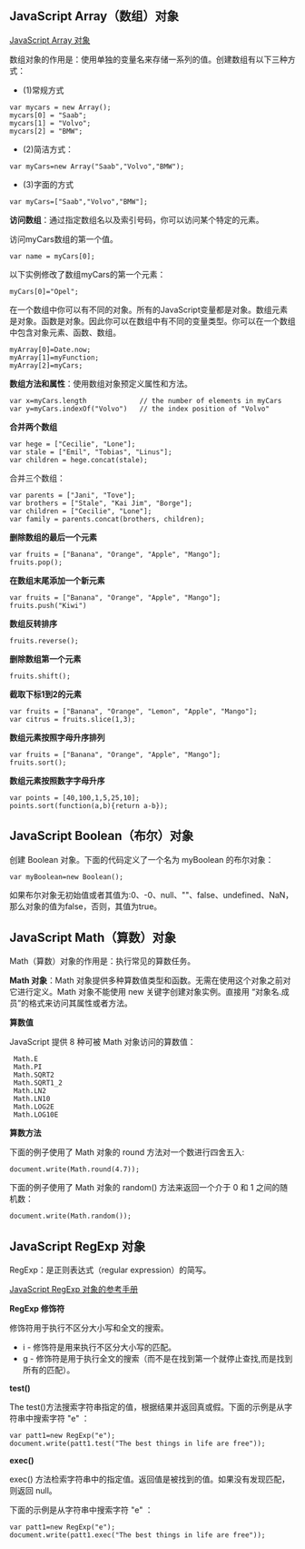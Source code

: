 ## JavaScript Array（数组）对象

[JavaScript Array 对象](https://www.w3cschool.cn/jsref/jsref-obj-array.html)

数组对象的作用是：使用单独的变量名来存储一系列的值。创建数组有以下三种方式：

* (1)常规方式

```
var mycars = new Array();
mycars[0] = "Saab";
mycars[1] = "Volvo";
mycars[2] = "BMW";
```

* (2)简洁方式：

```
var myCars=new Array("Saab","Volvo","BMW");
```

* (3)字面的方式

```
var myCars=["Saab","Volvo","BMW"];
```

**访问数组**：通过指定数组名以及索引号码，你可以访问某个特定的元素。

访问myCars数组的第一个值。

```
var name = myCars[0];
```

以下实例修改了数组myCars的第一个元素：

```
myCars[0]="Opel";
```

在一个数组中你可以有不同的对象。所有的JavaScript变量都是对象。数组元素是对象。函数是对象。因此你可以在数组中有不同的变量类型。你可以在一个数组中包含对象元素、函数、数组。

```
myArray[0]=Date.now;
myArray[1]=myFunction;
myArray[2]=myCars; 
```

**数组方法和属性**：使用数组对象预定义属性和方法。

```
var x=myCars.length             // the number of elements in myCars
var y=myCars.indexOf("Volvo")   // the index position of "Volvo"
```

**合并两个数组**

```
var hege = ["Cecilie", "Lone"];
var stale = ["Emil", "Tobias", "Linus"];
var children = hege.concat(stale);
```

合并三个数组：

```
var parents = ["Jani", "Tove"];
var brothers = ["Stale", "Kai Jim", "Borge"];
var children = ["Cecilie", "Lone"];
var family = parents.concat(brothers, children);
```

**删除数组的最后一个元素**

```
var fruits = ["Banana", "Orange", "Apple", "Mango"];
fruits.pop();
```

**在数组末尾添加一个新元素**

```
var fruits = ["Banana", "Orange", "Apple", "Mango"];
fruits.push("Kiwi")
```

**数组反转排序**

```
fruits.reverse();
```

**删除数组第一个元素**

```
fruits.shift();
```

**截取下标1到2的元素**

```
var fruits = ["Banana", "Orange", "Lemon", "Apple", "Mango"];
var citrus = fruits.slice(1,3);
```

**数组元素按照字母升序排列**

```
var fruits = ["Banana", "Orange", "Apple", "Mango"];
fruits.sort();
```

**数组元素按照数字字母升序**

```
var points = [40,100,1,5,25,10];
points.sort(function(a,b){return a-b});
```
  
## JavaScript Boolean（布尔）对象

创建 Boolean 对象。下面的代码定义了一个名为 myBoolean 的布尔对象：

```
var myBoolean=new Boolean();
```
如果布尔对象无初始值或者其值为:0、-0、null、""、false、undefined、NaN，那么对象的值为false，否则，其值为true。

## JavaScript Math（算数）对象

Math（算数）对象的作用是：执行常见的算数任务。

**Math 对象**：Math 对象提供多种算数值类型和函数。无需在使用这个对象之前对它进行定义。Math 对象不能使用 new 关键字创建对象实例。直接用 “对象名.成员”的格式来访问其属性或者方法。

**算数值**

JavaScript 提供 8 种可被 Math 对象访问的算数值：

```
 Math.E
 Math.PI
 Math.SQRT2
 Math.SQRT1_2
 Math.LN2
 Math.LN10
 Math.LOG2E
 Math.LOG10E
```

**算数方法**

下面的例子使用了 Math 对象的 round 方法对一个数进行四舍五入:

```
document.write(Math.round(4.7));
```

下面的例子使用了 Math 对象的 random() 方法来返回一个介于 0 和 1 之间的随机数：

```
document.write(Math.random());
```

## JavaScript RegExp 对象

RegExp：是正则表达式（regular expression）的简写。

[JavaScript RegExp 对象的参考手册](https://www.w3cschool.cn/jsref/jsref-obj-regexp.html)

**RegExp 修饰符**

修饰符用于执行不区分大小写和全文的搜索。

* i - 修饰符是用来执行不区分大小写的匹配。
* g - 修饰符是用于执行全文的搜索（而不是在找到第一个就停止查找,而是找到所有的匹配）。

**test()**

The test()方法搜索字符串指定的值，根据结果并返回真或假。下面的示例是从字符串中搜索字符 "e" ：

```
var patt1=new RegExp("e"); 
document.write(patt1.test("The best things in life are free"));
```

**exec()**

exec() 方法检索字符串中的指定值。返回值是被找到的值。如果没有发现匹配，则返回 null。

下面的示例是从字符串中搜索字符 "e" ：

```
var patt1=new RegExp("e"); 
document.write(patt1.exec("The best things in life are free"));
```





